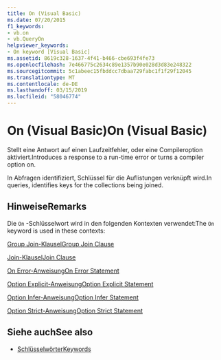 ```yaml
---
title: On (Visual Basic)
ms.date: 07/20/2015
f1_keywords:
- vb.on
- vb.QueryOn
helpviewer_keywords:
- On keyword [Visual Basic]
ms.assetid: 8619c328-1637-4f41-b466-cbe693f4fe73
ms.openlocfilehash: 7e466775c2634c89e1357b90e028d3d83e248322
ms.sourcegitcommit: 5c1abeec15fbddcc7dbaa729fabc1f1f29f12045
ms.translationtype: MT
ms.contentlocale: de-DE
ms.lasthandoff: 03/15/2019
ms.locfileid: "58046774"
---
```

# <a name="on-visual-basic"></a><span data-ttu-id="bdd6f-102">On (Visual Basic)</span><span class="sxs-lookup"><span data-stu-id="bdd6f-102">On (Visual Basic)</span></span>
<span data-ttu-id="bdd6f-103">Stellt eine Antwort auf einen Laufzeitfehler, oder eine Compileroption aktiviert.</span><span class="sxs-lookup"><span data-stu-id="bdd6f-103">Introduces a response to a run-time error or turns a compiler option on.</span></span>  
  
 <span data-ttu-id="bdd6f-104">In Abfragen identifiziert, Schlüssel für die Auflistungen verknüpft wird.</span><span class="sxs-lookup"><span data-stu-id="bdd6f-104">In queries, identifies keys for the collections being joined.</span></span>  
  
## <a name="remarks"></a><span data-ttu-id="bdd6f-105">Hinweise</span><span class="sxs-lookup"><span data-stu-id="bdd6f-105">Remarks</span></span>  
 <span data-ttu-id="bdd6f-106">Die `On` -Schlüsselwort wird in den folgenden Kontexten verwendet:</span><span class="sxs-lookup"><span data-stu-id="bdd6f-106">The `On` keyword is used in these contexts:</span></span>  
  
 [<span data-ttu-id="bdd6f-107">Group Join-Klausel</span><span class="sxs-lookup"><span data-stu-id="bdd6f-107">Group Join Clause</span></span>](../../visual-basic/language-reference/queries/group-join-clause.md)  
  
 [<span data-ttu-id="bdd6f-108">Join-Klausel</span><span class="sxs-lookup"><span data-stu-id="bdd6f-108">Join Clause</span></span>](../../visual-basic/language-reference/queries/join-clause.md)  
  
 [<span data-ttu-id="bdd6f-109">On Error-Anweisung</span><span class="sxs-lookup"><span data-stu-id="bdd6f-109">On Error Statement</span></span>](../../visual-basic/language-reference/statements/on-error-statement.md)  
  
 [<span data-ttu-id="bdd6f-110">Option Explicit-Anweisung</span><span class="sxs-lookup"><span data-stu-id="bdd6f-110">Option Explicit Statement</span></span>](../../visual-basic/language-reference/statements/option-explicit-statement.md)  
  
 [<span data-ttu-id="bdd6f-111">Option Infer-Anweisung</span><span class="sxs-lookup"><span data-stu-id="bdd6f-111">Option Infer Statement</span></span>](../../visual-basic/language-reference/statements/option-infer-statement.md)  
  
 [<span data-ttu-id="bdd6f-112">Option Strict-Anweisung</span><span class="sxs-lookup"><span data-stu-id="bdd6f-112">Option Strict Statement</span></span>](../../visual-basic/language-reference/statements/option-strict-statement.md)  
  
## <a name="see-also"></a><span data-ttu-id="bdd6f-113">Siehe auch</span><span class="sxs-lookup"><span data-stu-id="bdd6f-113">See also</span></span>

- [<span data-ttu-id="bdd6f-114">Schlüsselwörter</span><span class="sxs-lookup"><span data-stu-id="bdd6f-114">Keywords</span></span>](../../visual-basic/language-reference/keywords/index.md)
